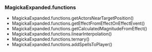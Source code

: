 ### MagickaExpanded.functions
* MagickaExpanded.functions.getActorsNearTargetPosition()
* MagickaExpanded.functions.getEffectFromEffectOnEffectEvent()
* MagickaExpanded.functions.getCalculatedMagnitudeFromEffect()
* MagickaExpanded.functions.linearInterpolation()
* MagickaExpanded.functions.ternary()
* MagickaExpanded.functions.addSpellsToPlayer()
